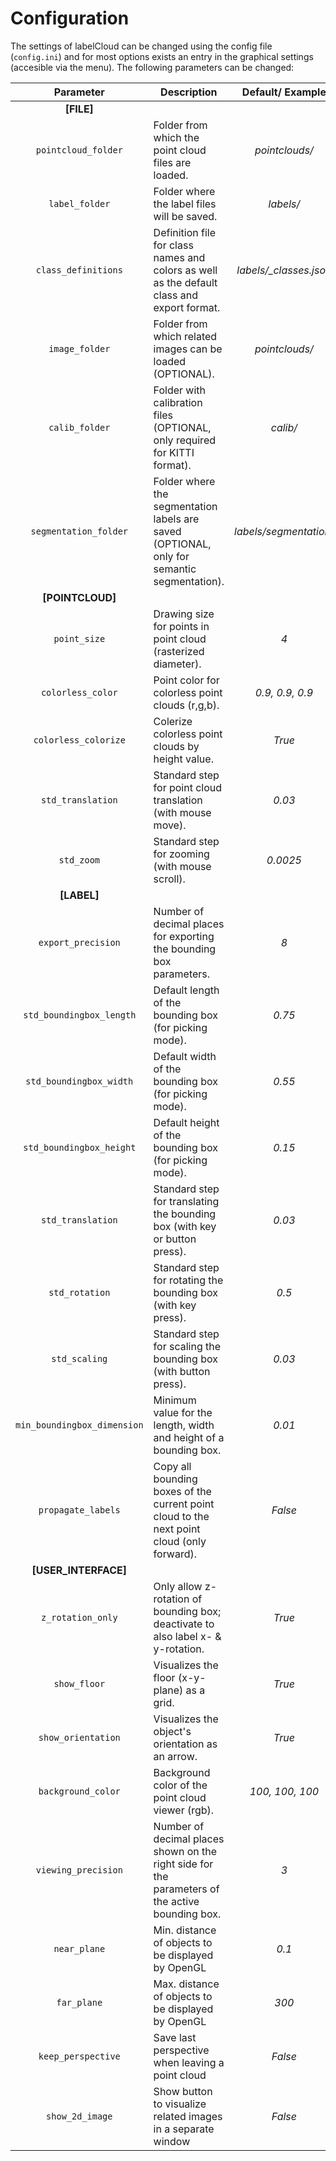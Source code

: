 # Configuration

The settings of labelCloud can be changed using the config file (`config.ini`) and for most options exists an entry in the graphical settings (accesible via the menu).
The following parameters can be changed:

|          Parameter          | Description                                                                                     |    Default/ Example    |
| :-------------------------: | ----------------------------------------------------------------------------------------------- | :--------------------: |
|         **[FILE]**          |
|     `pointcloud_folder`     | Folder from which the point cloud files are loaded.                                             |     *pointclouds/*     |
|       `label_folder`        | Folder where the label files will be saved.                                                     |       *labels/*        |
|     `class_definitions`     | Definition file for class names and colors as well as the default class and export format.      | *labels/_classes.json* |
|       `image_folder`        | Folder from which related images can be loaded (OPTIONAL).                                      |     *pointclouds/*     |
|       `calib_folder`        | Folder with calibration files (OPTIONAL, only required for KITTI format).                       |        *calib/*        |
|    `segmentation_folder`    | Folder where the segmentation labels are saved (OPTIONAL, only for semantic segmentation).      | *labels/segmentation/* |
|      **[POINTCLOUD]**       |
|        `point_size`         | Drawing size for points in point cloud (rasterized diameter).                                   |          *4*           |
|      `colorless_color`      | Point color for colorless point clouds (r,g,b).                                                 |    *0.9, 0.9, 0.9*     |
|    `colorless_colorize`     | Colerize colorless point clouds by height value.                                                |         *True*         |
|      `std_translation`      | Standard step for point cloud translation (with mouse move).                                    |         *0.03*         |
|         `std_zoom`          | Standard step for zooming (with mouse scroll).                                                  |        *0.0025*        |
|         **[LABEL]**         |
|     `export_precision`      | Number of decimal places for exporting the bounding box parameters.                             |          *8*           |
|  `std_boundingbox_length`   | Default length of the bounding box (for picking mode).                                          |         *0.75*         |
|   `std_boundingbox_width`   | Default width of the bounding box (for picking mode).                                           |         *0.55*         |
|  `std_boundingbox_height`   | Default height of the bounding box (for picking mode).                                          |         *0.15*         |
|      `std_translation`      | Standard step for translating the bounding box (with key or button press).                      |         *0.03*         |
|       `std_rotation`        | Standard step for rotating the bounding box (with key press).                                   |         *0.5*          |
|        `std_scaling`        | Standard step for scaling the bounding box (with button press).                                 |         *0.03*         |
| `min_boundingbox_dimension` | Minimum value for the length, width and height of a bounding box.                               |         *0.01*         |
|     `propagate_labels`      | Copy all bounding boxes of the current point cloud to the next point cloud (only forward).      |        *False*         |
|    **[USER_INTERFACE]**     |
|      `z_rotation_only`      | Only allow z-rotation of bounding box; deactivate to also label x- & y-rotation.                |         *True*         |
|        `show_floor`         | Visualizes the floor (x-y-plane) as a grid.                                                     |         *True*         |
|     `show_orientation`      | Visualizes the object's orientation as an arrow.                                                |         *True*         |
|     `background_color`      | Background color of the point cloud viewer (rgb).                                               |    *100, 100, 100*     |
|     `viewing_precision`     | Number of decimal places shown on the right side for the parameters of the active bounding box. |          *3*           |
|        `near_plane`         | Min. distance of objects to be displayed by OpenGL                                              |         *0.1*          |
|         `far_plane`         | Max. distance of objects to be displayed by OpenGL                                              |         *300*          |
|     `keep_perspective`      | Save last perspective when leaving a point cloud                                                |        *False*         |
|       `show_2d_image`       | Show button to visualize related images in a separate window                                    |        *False*         |
